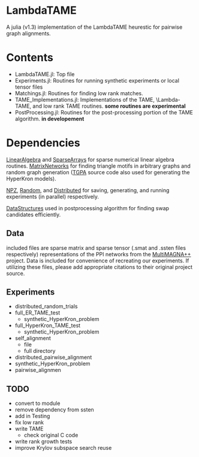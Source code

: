 LambdaTAME
==========

A julia (v1.3) implementation of the LambdaTAME heurestic for pairwise graph alignments.


Contents
=======
* LambdaTAME.jl:
   Top file
* Experiments.jl:
    Routines for running synthetic experiments or local tensor files 
* Matchings.jl:
    Routines for finding low rank matches. 
* TAME_Implementations.jl:
    Implementations of the TAME, \Lambda-TAME, and low rank TAME routines. **some routines are experimental**
* PostProcessing.jl:
  Routines for the post-processing portion of the TAME algorithm. **in developement**
  
Dependencies
===========
[LinearAlgebra](https://docs.julialang.org/en/v1/stdlib/LinearAlgebra/) and  [SparseArrays](https://docs.julialang.org/en/v1/stdlib/SparseArrays/index.html) for sparse numerical linear algebra routines.  [MatrixNetworks](https://github.com/nassarhuda/MatrixNetworks.jl) for finding triangle motifs in arbitrary graphs and random graph generation ([TGPA](https://github.com/eikmeier/TGPA) source code also used for generating the HyperKron models). 


[NPZ](https://github.com/fhs/NPZ.jl), [Random](https://docs.julialang.org/en/v1/stdlib/Random/), and 
[Distributed](https://docs.julialang.org/en/v1/stdlib/Distributed/) for saving, generating, and running experiments (in parallel) respectively. 


[DataStructures](https://github.com/JuliaCollections/DataStructures.jl) used in postprocessing algorithm for finding swap candidates efficiently. 

Data
----
included files are sparse matrix and sparse tensor (.smat and .ssten files respectively) representations of the PPI networks from the [MultiMAGNA++](https://www3.nd.edu/~cone/multiMAGNA++/) project. Data is included for convenience of recreating our experiments. If utilizing these files, please add appropriate citations to their original project source. 

Experiments
--------------
* distributed_random_trials
* full_ER_TAME_test
  - synthetic_HyperKron_problem
* full_HyperKron_TAME_test
  - synthetic_HyperKron_problem
* self_alignment
  - file
  - full directory
* distributed_pairwise_alignment
* synthetic_HyperKron_problem
* pairwise_alignmen


TODO
-------
* convert to module
* remove dependency from ssten 
* add in Testing
* fix low rank
* write TAME
  - check original C code
* write rank growth tests
* improve Krylov subspace search reuse
